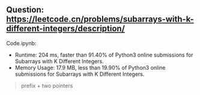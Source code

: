 ## Question: https://leetcode.cn/problems/subarrays-with-k-different-integers/description/

Code.ipynb:
* Runtime: 204 ms, faster than 91.40% of Python3 online submissions for Subarrays with K Different Integers.
* Memory Usage: 17.9 MB, less than 19.90% of Python3 online submissions for Subarrays with K Different Integers.
> prefix + two pointers 

